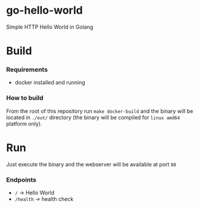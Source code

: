 # go-hello-world
Simple HTTP Hello World in Golang

# Build

### Requirements
- docker installed and running

### How to build
From the root of this repository run `make docker-build` and the binary will be located in `./out/` directory (the binary will be compiled for `linux amd64` platform only).

# Run
Just execute the binary and the webserver will be available at port `80`

### Endpoints

- `/` -> Hello World
- `/health` -> health check

